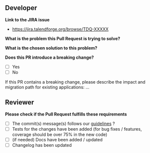 ## Developer

**Link to the JIRA issue**
- https://jira.talendforge.org/browse/TDQ-XXXXX

**What is the problem this Pull Request is trying to solve?**
 
**What is the chosen solution to this problem?**
  
 
**Does this PR introduce a breaking change?**

- [ ] Yes
- [ ] No

If this PR contains a breaking change, please describe the impact and migration path for existing applications: ...

## Reviewer

**Please check if the Pull Request fulfills these requirements**
- [ ] The commit(s) message(s) follows our [guidelines](https://github.com/talend/tools/blob/master/tools-root-github/CONTRIBUTING.md#commit-message-format) ?
- [ ] Tests for the changes have been added (for bug fixes / features, coverage should be over 75% in the new code)
- [ ] (if needed) Docs have been added / updated
- [ ] Changelog has been updated
